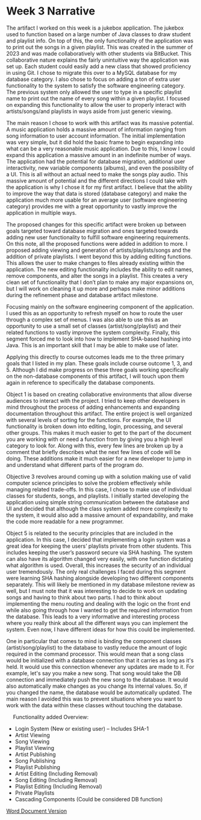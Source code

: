 # Week 3 Narrative

The artifact I worked on this week is a jukebox application. The jukebox used to function based on a large number of Java classes to draw student and playlist info. On top of this, the only functionality of the application was to print out the songs in a given playlist. This was created in the summer of 2023 and was made collaboratively with other students via BitBucket. This collaborative nature explains the fairly unintuitive way the application was set up. Each student could easily add a new class that showed proficiency in using Git. I chose to migrate this over to a MySQL database for my database category. I also chose to focus on adding a ton of extra user functionality to the system to satisfy the software engineering category. The previous system only allowed the user to type in a specific playlist name to print out the name of every song within a given playlist. I focused on expanding this functionality to allow the user to properly interact with artists/songs/and playlists in ways aside from just generic viewing. 
 
The main reason I chose to work with this artifact was its massive potential. A music application holds a massive amount of information ranging from song information to user account information. The initial implementation was very simple, but it did hold the basic frame to begin expanding into what can be a very reasonable music application. Due to this, I know I could expand this application a massive amount in an indefinite number of ways. The application had the potential for database migration, additional user interactivity, new variable components (albums), and even the possibility of a UI. This is all without an actual need to make the songs play audio. This massive amount of potential and the different directions I could take with the application is why I chose it for my first artifact. I believe that the ability to improve the way that data is stored (database category) and make the application much more usable for an average user (software engineering category) provides me with a great opportunity to vastly improve the application in multiple ways. 
 
The proposed changes for this specific artifact were broken up between goals targeted toward database migration and ones targeted towards adding new user functionality to fulfill software engineering requirements. On this note, all the proposed functions were added in addition to more. I proposed adding viewing and generation of artists/playlists/songs and the addition of private playlists. I went beyond this by adding editing functions. This allows the user to make changes to files already existing within the application. The new editing functionality includes the ability to edit names, remove components, and alter the songs in a playlist. This creates a very clean set of functionality that I don’t plan to make any major expansions on, but I will work on cleaning it up more and perhaps make minor additions during the refinement phase and database artifact milestone. 
 
Focusing mainly on the software engineering component of the application. I used this as an opportunity to refresh myself on how to route the user through a complex set of menus. I was also able to use this as an opportunity to use a small set of classes (artist/song/playlist) and their related functions to vastly improve the system complexity. Finally, this segment forced me to look into how to implement SHA-based hashing into Java. This is an important skill that I may be able to make use of later.

Applying this directly to course outcomes leads me to the three primary goals that I listed in my plan. These goals include course outcome 1, 3, and 5. Although I did make progress on these three goals working specifically on the non-database components of this artifact, I will touch upon them again in reference to specifically the database components. 

Object 1 is based on creating collaborative environments that allow diverse audiences to interact with the project. I tried to keep other developers in mind throughout the process of adding enhancements and expanding documentation throughout this artifact. The entire project is well organized with several levels of sorting for the functions. For example, the UI functionality is broken down into editing, login, processing, and several other groups. This makes it much easier to get to the part of the document you are working with or need a function from by giving you a high level category to look for. Along with this, every few lines are broken up by a comment that briefly describes what the next few lines of code will be doing. These additions make it much easier for a new developer to jump in and understand what different parts of the program do.

Objective 3 revolves around coming up with a solution making use of valid computer science principles to solve the problem effectively while managing related trade-offs. In this case, I chose to make use of individual classes for students, songs, and playlists. I initially started developing the application using simple string communication between the database and UI and decided that although the class system added more complexity to the system, it would also add a massive amount of expandability, and make the code more readable for a new programmer.

Object 5 is related to the security principles that are included in the application. In this case, I decided that implementing a login system was a great idea for keeping the users’ playlists private from other students. This includes keeping the user’s password secure via SHA hashing. The system can also have its algorithm changed very easily, with one function dictating what algorithm is used. Overall, this increases the security of an individual user tremendously.
The only real challenges I faced during this segment were learning SHA hashing alongside developing two different components separately. This will likely be mentioned in my database milestone review as well, but I must note that it was interesting to decide to work on updating songs and having to think about two parts. I had to think about implementing the menu routing and dealing with the logic on the front end while also going through how I wanted to get the required information from the database. This leads to a very informative and interesting process where you really think about all the different ways you can implement the system. Even now, I have different ideas for how this could be implemented.
 
One in particular that comes to mind is binding the component classes (artist/song/playlist) to the database to vastly reduce the amount of logic required in the command processor. This would mean that a song class would be initialized with a database connection that it carries as long as it's held. It would use this connection whenever any updates are made to it. For example, let's say you make a new song. That song would take the DB connection and immediately push the new song to the database. It would also automatically make changes as you change its internal values. So, if you changed the name, the database would be automatically updated. The main reason I avoided this was to prevent situations where you want to work with the data within these classes without touching the database.

 
Functionality added Overview:
-	Login System (New or existing user) – Includes SHA-1
-	Artist Viewing
-	Song Viewing
-	Playlist Viewing
-	Artist Publishing
-	Song Publishing
-	Playlist Publishing
-	Artist Editing (Including Removal)
-	Song Editing (Including Removal)
-	Playlist Editing (Including Removal)
-	Private Playlists
-	Cascading Components (Could be considered DB function)


<a href="https://mhocsnhu.github.io/narratives/HockingW3Nar.docx">Word Document Version</a>

